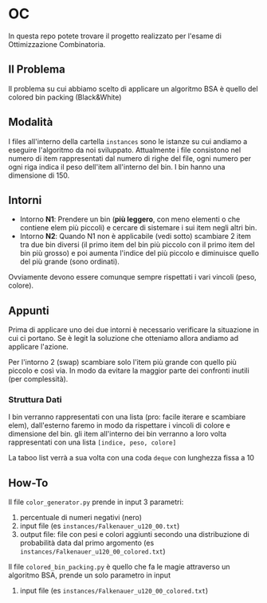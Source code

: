 # OC

In questa repo potete trovare il progetto realizzato per l'esame di Ottimizzazione Combinatoria.

## Il Problema
Il problema su cui abbiamo scelto di applicare un algoritmo BSA è quello del colored bin packing (Black&White)

## Modalità
I files all'interno della cartella `instances` sono le istanze su cui andiamo a eseguire l'algoritmo da noi sviluppato.
Attualmente i file consistono nel numero di item rappresentati dal numero di righe del file, ogni numero per ogni riga indica il peso dell'item all'interno del bin.
I bin hanno una dimensione di 150.

## Intorni
* Intorno **N1**: Prendere un bin (**più leggero**, con meno elementi o che contiene elem più piccoli) e cercare di sistemare i sui item negli altri bin.
* Intorno **N2**: Quando N1 non è applicabile (vedi sotto) scambiare 2 item tra due bin diversi (il primo item del bin più piccolo con il primo item del bin più grosso)
e poi aumenta l'indice del più piccolo e diminuisce quello del più grande (sono ordinati).

Ovviamente devono essere comunque sempre rispettati i vari vincoli (peso, colore). 

## Appunti
Prima di applicare uno dei due intorni è necessario verificare la situazione in cui ci portano.
Se è legit la soluzione che otteniamo allora andiamo ad applicare l'azione.

Per l'intorno 2 (swap) scambiare solo l'item più grande con quello più piccolo e così via. In modo da evitare la maggior parte dei confronti inutili
(per complessità).

### Struttura Dati
I bin verranno rappresentati con una lista (pro: facile iterare e scambiare elem), dall'esterno faremo in modo da rispettare i vincoli di colore e dimensione del bin.
gli item all'interno dei bin verranno a loro volta rappresentati con una lista `[indice, peso, colore]`

La taboo list verrà a sua volta con una coda `deque` con lunghezza fissa a 10
## How-To
Il file `color_generator.py` prende in input 3 parametri:
1) percentuale di numeri negativi (nero)
2) input file (es `instances/Falkenauer_u120_00.txt`)
3) output file: file con pesi e colori aggiunti secondo una distribuzione di probabilità data dal primo argomento (es `instances/Falkenauer_u120_00_colored.txt`)

Il file `colored_bin_packing.py` è quello che fa le magie attraverso un algoritmo BSA, prende un solo parametro in input
1) input file (es `instances/Falkenauer_u120_00_colored.txt`)